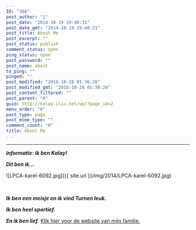 ```yaml
---
ID: "366"
post_author: "1"
post_date: "2014-10-19 19:48:31"
post_date_gmt: "2014-10-19 19:48:31"
post_title: About Me
post_excerpt: ""
post_status: publish
comment_status: open
ping_status: open
post_password: ""
post_name: about
to_ping: ""
pinged: ""
post_modified: "2016-10-28 01:36:28"
post_modified_gmt: "2016-10-28 01:36:28"
post_content_filtered: ""
post_parent: "0"
guid: http://kalay.iliu.net/wp/?page_id=2
menu_order: "0"
post_type: page
post_mime_type: ""
comment_count: "0"
title: About Me
...
```

---

<em><strong>informatie: ik ben Kalay!</strong></em>

<em><strong>Dit ben ik...</strong></em>

![LPCA-karel-6092.jpg]({{ site.url }}/img/2014/LPCA-karel-6092.jpg)

&nbsp;

<em><strong>Ik ben een meisje en ik vind Turnen leuk.</strong></em>

<em><strong>Ik ben heel sportief.</strong></em>

<em><strong>En ik ben lief.</strong></em>
<a href="http://iliu.net/" target="_blank">Klik hier voor de website van mijn familie.</a>
